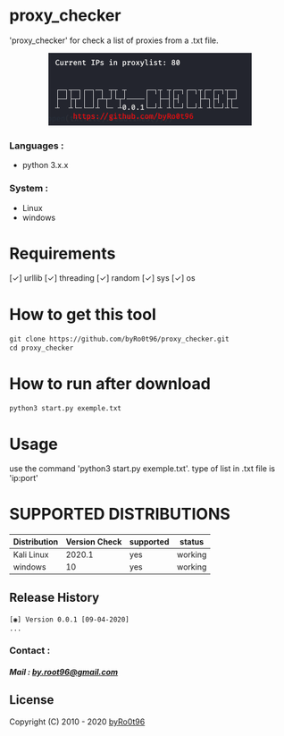 # proxy_checker
'proxy_checker' for check a list of proxies from a .txt file.

<div align="center">
    <!--a href="" target="_blank"-->
        <img alt="proxy_checker" src="./Screenshot/Screenshot-1.png">
    <!--/a-->
</div>
<!--![proxy_checker](./Screenshot/Screenshot-1.png)-->


### Languages :
* python 3.x.x

### System :
* Linux
* windows

# Requirements
[✓] urllib
[✓] threading
[✓] random
[✓] sys
[✓] os



# How to get this tool
```
git clone https://github.com/byRo0t96/proxy_checker.git
cd proxy_checker
```

# How to run after download
```
python3 start.py exemple.txt
```

# Usage
use the command 'python3 start.py exemple.txt'.
type of list in .txt file is 'ip:port'


# SUPPORTED DISTRIBUTIONS
|Distribution | Version Check | supported | status |
----------|-------|------|-------|
|Kali Linux|2020.1 | yes | working   |
|windows|10 | yes | working   |


## Release History
```
[◉] Version 0.0.1 [09-04-2020]
...
```


### Contact :
##### Mail : by.root96@gmail.com

## License
Copyright (C) 2010 - 2020 [byRo0t96](https://byro0t96.github.io/)

